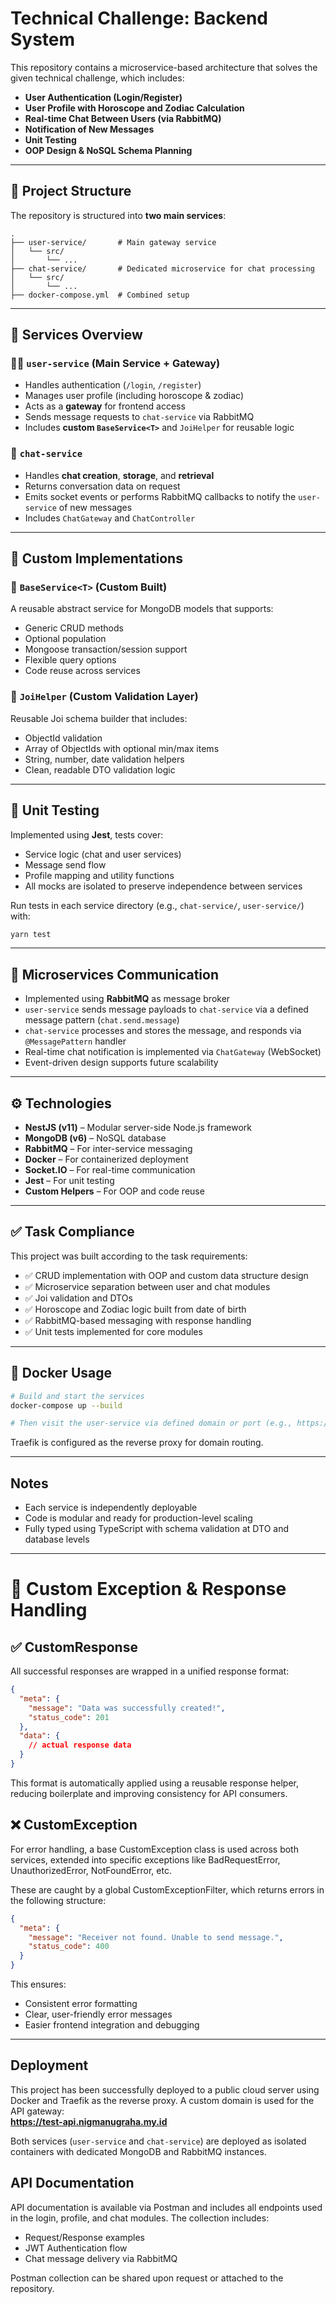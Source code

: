 # Technical Challenge: Backend System

This repository contains a microservice-based architecture that solves the given technical challenge, which includes:

- **User Authentication (Login/Register)**
- **User Profile with Horoscope and Zodiac Calculation**
- **Real-time Chat Between Users (via RabbitMQ)**
- **Notification of New Messages**
- **Unit Testing**
- **OOP Design & NoSQL Schema Planning**

---

## 🧱 Project Structure

The repository is structured into **two main services**:

```
.
├── user-service/       # Main gateway service
│   └── src/
│       └── ...
├── chat-service/       # Dedicated microservice for chat processing
│   └── src/
│       └── ...
├── docker-compose.yml  # Combined setup
```

---

## 📡 Services Overview

### 🧑‍💻 `user-service` (Main Service + Gateway)

- Handles authentication (`/login`, `/register`)
- Manages user profile (including horoscope & zodiac)
- Acts as a **gateway** for frontend access
- Sends message requests to `chat-service` via RabbitMQ
- Includes **custom `BaseService<T>`** and `JoiHelper` for reusable logic

### 💬 `chat-service`

- Handles **chat creation**, **storage**, and **retrieval**
- Returns conversation data on request
- Emits socket events or performs RabbitMQ callbacks to notify the `user-service` of new messages
- Includes `ChatGateway` and `ChatController`

---

## 🧰 Custom Implementations

### 🧩 `BaseService<T>` (Custom Built)

A reusable abstract service for MongoDB models that supports:

- Generic CRUD methods
- Optional population
- Mongoose transaction/session support
- Flexible query options
- Code reuse across services

### 📏 `JoiHelper` (Custom Validation Layer)

Reusable Joi schema builder that includes:

- ObjectId validation
- Array of ObjectIds with optional min/max items
- String, number, date validation helpers
- Clean, readable DTO validation logic

---

## 🧪 Unit Testing

Implemented using **Jest**, tests cover:

- Service logic (chat and user services)
- Message send flow
- Profile mapping and utility functions
- All mocks are isolated to preserve independence between services

Run tests in each service directory (e.g., `chat-service/`, `user-service/`) with:

```bash
yarn test
```

---

## 🔗 Microservices Communication

- Implemented using **RabbitMQ** as message broker
- `user-service` sends message payloads to `chat-service` via a defined message pattern (`chat.send.message`)
- `chat-service` processes and stores the message, and responds via `@MessagePattern` handler
- Real-time chat notification is implemented via `ChatGateway` (WebSocket)
- Event-driven design supports future scalability

---

## ⚙️ Technologies

- **NestJS (v11)** – Modular server-side Node.js framework
- **MongoDB (v6)** – NoSQL database
- **RabbitMQ** – For inter-service messaging
- **Docker** – For containerized deployment
- **Socket.IO** – For real-time communication
- **Jest** – For unit testing
- **Custom Helpers** – For OOP and code reuse

---

## ✅ Task Compliance

This project was built according to the task requirements:

- ✅ CRUD implementation with OOP and custom data structure design
- ✅ Microservice separation between user and chat modules
- ✅ Joi validation and DTOs
- ✅ Horoscope and Zodiac logic built from date of birth
- ✅ RabbitMQ-based messaging with response handling
- ✅ Unit tests implemented for core modules

---

## 🐳 Docker Usage

```bash
# Build and start the services
docker-compose up --build

# Then visit the user-service via defined domain or port (e.g., https://test-api.nigmanugraha.my.id)
```

Traefik is configured as the reverse proxy for domain routing.

---

## Notes

- Each service is independently deployable
- Code is modular and ready for production-level scaling
- Fully typed using TypeScript with schema validation at DTO and database levels

---

# 🧱 Custom Exception & Response Handling

## ✅ CustomResponse

All successful responses are wrapped in a unified response format:

```json
{
  "meta": {
    "message": "Data was successfully created!",
    "status_code": 201
  },
  "data": {
    // actual response data
  }
}
```

This format is automatically applied using a reusable response helper, reducing boilerplate and improving consistency for API consumers.

## ❌ CustomException

For error handling, a base CustomException class is used across both services, extended into specific exceptions like BadRequestError, UnauthorizedError, NotFoundError, etc.

These are caught by a global CustomExceptionFilter, which returns errors in the following structure:

```json
{
  "meta": {
    "message": "Receiver not found. Unable to send message.",
    "status_code": 400
  }
}
```

This ensures:

- Consistent error formatting
- Clear, user-friendly error messages
- Easier frontend integration and debugging

---

## Deployment

This project has been successfully deployed to a public cloud server using Docker and Traefik as the reverse proxy.
A custom domain is used for the API gateway:  
**https://test-api.nigmanugraha.my.id**

Both services (`user-service` and `chat-service`) are deployed as isolated containers with dedicated MongoDB and RabbitMQ instances.

## API Documentation

API documentation is available via Postman and includes all endpoints used in the login, profile, and chat modules.
The collection includes:

- Request/Response examples
- JWT Authentication flow
- Chat message delivery via RabbitMQ

Postman collection can be shared upon request or attached to the repository.
